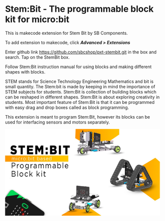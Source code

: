 # Stem:Bit - The programmable block kit for micro:bit

This is makecode extension for Stem Bit by SB Components.

To add extension to makecode, click ***Advanced > Extensions***

Enter github link https://github.com/sbcshop/pxt-stembit.git in the box and
 search. Tap on the StemBit box. 
 
 Follow Stem:Bit instruction manual for
  using blocks and making different shapes with blocks.


STEM stands for Science Technology Engineering Mathematics and bit is small
 quantity. The Stem:bit is made by keeping in mind the importance of STEM
 subjects for students. Stem:Bit is collection of building blocks which can
be reshaped in different shapes. Stem:Bit is about exploring creativity in
students. Most important feature of Stem:Bit is that it can be programmed
 with easy drag and drop boxes called as block programming. 
 
 This extension is meant to program Stem:Bit, however its blocks can be used
  for interfacing sensors and motors separately.
  
  
  ![StemBit](Images/stembit_1.png)





